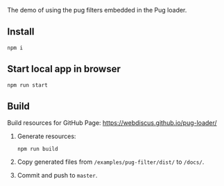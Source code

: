 The demo of using the pug filters embedded in the Pug loader.

## Install
```
npm i
```

## Start local app in browser
```
npm run start
```

## Build
Build resources for GitHub Page: https://webdiscus.github.io/pug-loader/

1. Generate resources:
    ```
    npm run build
    ```
2. Copy generated files from `/examples/pug-filter/dist/` to `/docs/`.

3. Commit and push to `master`.
